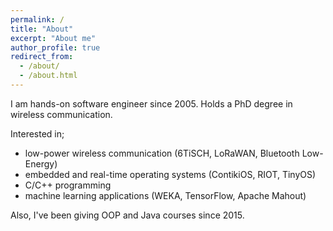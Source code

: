 ```yaml
---
permalink: /
title: "About"
excerpt: "About me"
author_profile: true
redirect_from: 
  - /about/
  - /about.html
---
```


I am hands-on software engineer since 2005. Holds a PhD degree in wireless communication.

Interested in; 
* low-power wireless communication (6TiSCH, LoRaWAN, Bluetooth Low-Energy)
* embedded and real-time operating systems (ContikiOS, RIOT, TinyOS) 
* C/C++ programming
* machine learning applications (WEKA, TensorFlow, Apache Mahout) 

Also, I've been giving OOP and Java courses since 2015. 


